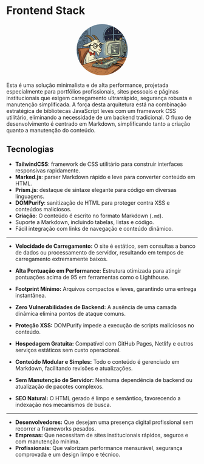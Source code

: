 # Frontend Stack

<p align="center">
  <img src="./img/goatstack.png" alt="Descrição da imagem" style="border-radius: 50%;
  width: 135px; height: 135px;">
</p>








Esta é uma solução minimalista e de alta performance, projetada especialmente para portfólios profissionais, sites pessoais e páginas institucionais que exigem carregamento ultrarrápido, segurança robusta e manutenção simplificada. A força desta arquitetura está na combinação estratégica de bibliotecas JavaScript leves com um framework CSS utilitário, eliminando a necessidade de um backend tradicional.
O fluxo de desenvolvimento é centrado em Markdown, simplificando tanto a criação quanto a manutenção do conteúdo.


## Tecnologias

- **TailwindCSS**: framework de CSS utilitário para construir interfaces responsivas rapidamente.  
- **Marked.js**: parser Markdown rápido e leve para converter conteúdo em HTML.  
- **Prism.js**: destaque de sintaxe elegante para código em diversas linguagens.  
- **DOMPurify**: sanitização de HTML para proteger contra XSS e conteúdos maliciosos. 
- **Criação**: O conteúdo é escrito no formato Markdown (`.md`). 
- Suporte a Markdown, incluindo tabelas, listas e código.  
- Fácil integração com links de navegação e conteúdo dinâmico.  



---








- **Velocidade de Carregamento:** O site é estático, sem consultas a banco de dados ou processamento de servidor, resultando em tempos de carregamento extremamente baixos.  
- **Alta Pontuação em Performance:** Estrutura otimizada para atingir pontuações acima de 95 em ferramentas como o Lighthouse.  
- **Footprint Mínimo:** Arquivos compactos e leves, garantindo uma entrega instantânea.


- **Zero Vulnerabilidades de Backend:** A ausência de uma camada dinâmica elimina pontos de ataque comuns.  
- **Proteção XSS:** DOMPurify impede a execução de scripts maliciosos no conteúdo.  
- **Hospedagem Gratuita:** Compatível com GitHub Pages, Netlify e outros serviços estáticos sem custo operacional.


- **Conteúdo Modular e Simples:** Todo o conteúdo é gerenciado em Markdown, facilitando revisões e atualizações.  
- **Sem Manutenção de Servidor:** Nenhuma dependência de backend ou atualização de pacotes complexos.  
- **SEO Natural:** O HTML gerado é limpo e semântico, favorecendo a indexação nos mecanismos de busca.

---


- **Desenvolvedores:** Que desejam uma presença digital profissional sem recorrer a frameworks pesados.  
- **Empresas:** Que necessitam de sites institucionais rápidos, seguros e com manutenção mínima.  
- **Profissionais:** Que valorizam performance mensurável, segurança comprovada e um design limpo e técnico.


